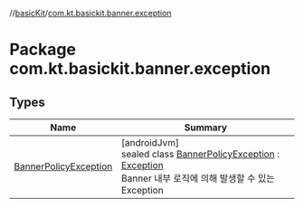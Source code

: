 //[basicKit](../../index.md)/[com.kt.basickit.banner.exception](index.md)

# Package com.kt.basickit.banner.exception

## Types

| Name | Summary |
|---|---|
| [BannerPolicyException](-banner-policy-exception/index.md) | [androidJvm]<br>sealed class [BannerPolicyException](-banner-policy-exception/index.md) : [Exception](https://developer.android.com/reference/kotlin/java/lang/Exception.html)<br>Banner 내부 로직에 의해 발생할 수 있는 Exception |
